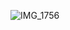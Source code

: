 ![IMG_1756](https://user-images.githubusercontent.com/76994786/215534754-d18fe372-6aa0-402b-9714-6937284057f8.png)
